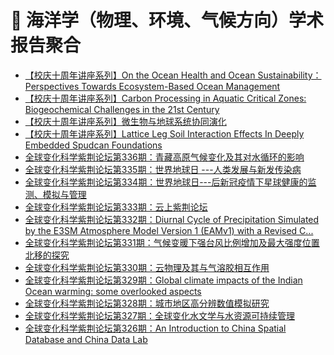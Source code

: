 # 🌊 海洋学（物理、环境、气候方向）学术报告聚合
<!-- BLOG-POST-LIST:START -->
- [【校庆十周年讲座系列】On the Ocean Health and Ocean Sustainability：Perspectives Towards Ecosystem-Based Ocean Management](https://ocean.sustech.edu.cn/views/details_lecture.html?id=286)
- [【校庆十周年讲座系列】Carbon Processing in Aquatic Critical Zones: Biogeochemical Challenges in the 21st Century](https://ocean.sustech.edu.cn/views/details_lecture.html?id=285)
- [【校庆十周年讲座系列】微生物与地球系统协同演化](https://ocean.sustech.edu.cn/views/details_lecture.html?id=282)
- [【校庆十周年讲座系列】Lattice Leg Soil Interaction Effects In Deeply Embedded Spudcan Foundations](https://ocean.sustech.edu.cn/views/details_lecture.html?id=281)
- [全球变化科学紫荆论坛第336期：青藏高原气候变化及其对水循环的影响](http://www.dess.tsinghua.edu.cn/publish/ess/10541/2020/20200505091217916109982/20200505091217916109982_.html)
- [全球变化科学紫荆论坛第335期：世界地球日 ---人类发展与新发传染病](http://www.dess.tsinghua.edu.cn/publish/ess/10541/2020/20200417150739898570844/20200417150739898570844_.html)
- [全球变化科学紫荆论坛第334期：世界地球日---后新冠疫情下星球健康的监测、模拟与管理](http://www.dess.tsinghua.edu.cn/publish/ess/10541/2020/20200417142913759321900/20200417142913759321900_.html)
- [全球变化科学紫荆论坛第333期：云上紫荆论坛](http://www.dess.tsinghua.edu.cn/publish/ess/10541/2020/20200401152340147696638/20200401152340147696638_.html)
- [全球变化科学紫荆论坛第332期：Diurnal Cycle of Precipitation Simulated by the E3SM Atmosphere Model Version 1 (EAMv1) with a Revised C...](http://www.dess.tsinghua.edu.cn/publish/ess/10541/2020/20200106173013692724722/20200106173013692724722_.html)
- [全球变化科学紫荆论坛第331期：气候变暖下强台风比例增加及最大强度位置北移的探究](http://www.dess.tsinghua.edu.cn/publish/ess/10541/2020/20200106172333068891941/20200106172333068891941_.html)
- [全球变化科学紫荆论坛第330期：云物理及其与气溶胶相互作用](http://www.dess.tsinghua.edu.cn/publish/ess/10541/2019/20191220173047140621696/20191220173047140621696_.html)
- [全球变化科学紫荆论坛第329期：Global climate impacts of the Indian Ocean warming: some overlooked aspects](http://www.dess.tsinghua.edu.cn/publish/ess/10541/2019/20191216172516998406034/20191216172516998406034_.html)
- [全球变化科学紫荆论坛第328期：城市地区高分辨数值模拟研究](http://www.dess.tsinghua.edu.cn/publish/ess/10541/2019/20191209085326373730600/20191209085326373730600_.html)
- [全球变化科学紫荆论坛第327期：全球变化水文学与水资源可持续管理](http://www.dess.tsinghua.edu.cn/publish/ess/10541/2019/20191115133401049272156/20191115133401049272156_.html)
- [全球变化科学紫荆论坛第326期：An Introduction to China Spatial Database and China Data Lab](http://www.dess.tsinghua.edu.cn/publish/ess/10541/2019/20191104094601534134912/20191104094601534134912_.html)
<!-- BLOG-POST-LIST:END -->
